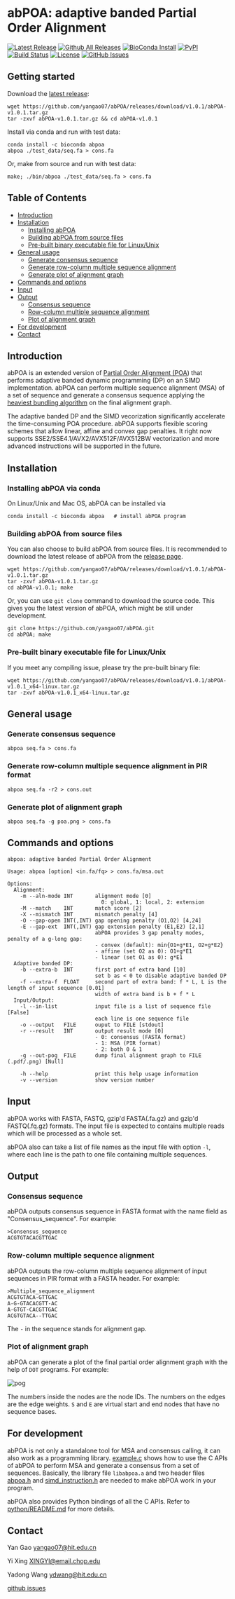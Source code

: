# abPOA: adaptive banded Partial Order Alignment
[![Latest Release](https://img.shields.io/github/release/yangao07/abPOA.svg?label=Release)](https://github.com/yangao07/abPOA/releases/latest)
[![Github All Releases](https://img.shields.io/github/downloads/yangao07/abPOA/total.svg?label=Download)](https://github.com/yangao07/abPOA/releases)
[![BioConda Install](https://img.shields.io/conda/dn/bioconda/abpoa.svg?style=flag&label=BioConda%20install)](https://anaconda.org/bioconda/abpoa)
[![PyPI](https://img.shields.io/pypi/dm/pyabpoa.svg?label=pip%20install)](https://pypi.python.org/pypi/pyabpoa)
[![Build Status](https://img.shields.io/travis/yangao07/abPOA/master.svg?label=Master)](https://travis-ci.org/yangao07/abPOA)
[![License](https://img.shields.io/badge/License-GPL-black.svg)](https://github.com/yangao07/abPOA/blob/master/LICENSE)
[![GitHub Issues](https://img.shields.io/github/issues/yangao07/abPOA.svg?label=Issues)](https://github.com/yangao07/abPOA/issues)
<!-- [![Published in Bioinformatics](https://img.shields.io/badge/Published%20in-Bioinformatics-purple.svg)](https://doi.org/10.1093/bioinformatics/btz376) -->
<!-- [![PyPI](https://img.shields.io/pypi/v/pyabpoa.svg?style=flat)](https://pypi.python.org/pypi/pyabpoa) -->

## Getting started
Download the [latest release](https://github.com/yangao07/abPOA/releases):
```
wget https://github.com/yangao07/abPOA/releases/download/v1.0.1/abPOA-v1.0.1.tar.gz
tar -zxvf abPOA-v1.0.1.tar.gz && cd abPOA-v1.0.1
```
Install via conda and run with test data:
```
conda install -c bioconda abpoa
abpoa ./test_data/seq.fa > cons.fa
```
Or, make from source and run with test data:
```
make; ./bin/abpoa ./test_data/seq.fa > cons.fa
```
## Table of Contents

- [Introduction](#introduction)
- [Installation](#install)
  - [Installing abPOA](#conda)
  - [Building abPOA from source files](#build)
  - [Pre-built binary executable file for Linux/Unix](#binary)
- [General usage](#usage)
  - [Generate consensus sequence](#gen_cons)
  - [Generate row-column multiple sequence alignment](#gen_msa)
  - [Generate plot of alignment graph](#gen_plot)
- [Commands and options](#cmd)
- [Input](#input)
- [Output](#output)
  - [Consensus sequence](#cons)
  - [Row-column multiple sequence alignment](#msa)
  - [Plot of alignment graph](#plot)
- [For development](#dev)
- [Contact](#contact)

## <a name="introduction"></a>Introduction
abPOA is an extended version of [Partial Order Alignment (POA](10.1093/bioinformatics/18.3.452)) that performs adaptive banded dynamic programming (DP) on an SIMD implementation. 
abPOA can perform multiple sequence alignment (MSA) of a set of sequence and generate a consensus sequence applying the [heaviest bundling algorithm](10.1093/bioinformatics/btg109) on the final alignment graph.

The adaptive banded DP and the SIMD vecorization significantly accelerate the time-consuming POA procedure. 
abPOA supports flexible scoring schemes that allow linear, affine and convex gap penalties. 
It right now supports SSE2/SSE4.1/AVX2/AVX512F/AVX512BW vectorization and more advanced instructions will be supported in the future.


## <a name="install"></a>Installation

### <a name="conda"></a>Installing abPOA via conda
On Linux/Unix and Mac OS, abPOA can be installed via
```
conda install -c bioconda abpoa   # install abPOA program
```

### <a name="build"></a>Building abPOA from source files
You can also choose to build abPOA from source files.
It is recommended to download the latest release of abPOA 
from the [release page](https://github.com/yangao07/abPOA/releases).
```
wget https://github.com/yangao07/abPOA/releases/download/v1.0.1/abPOA-v1.0.1.tar.gz
tar -zxvf abPOA-v1.0.1.tar.gz
cd abPOA-v1.0.1; make
```
Or, you can use `git clone` command to download the source code.
This gives you the latest version of abPOA, which might be still under development.
```
git clone https://github.com/yangao07/abPOA.git
cd abPOA; make
```

### <a name="binary"></a>Pre-built binary executable file for Linux/Unix 
If you meet any compiling issue, please try the pre-built binary file:
```
wget https://github.com/yangao07/abPOA/releases/download/v1.0.1/abPOA-v1.0.1_x64-linux.tar.gz
tar -zxvf abPOA-v1.0.1_x64-linux.tar.gz
```

## <a name="usage"></a>General usage
### <a name="gen_cons"></a>Generate consensus sequence

```
abpoa seq.fa > cons.fa
```

### <a name="gen_cons"></a>Generate row-column multiple sequence alignment in PIR format

```
abpoa seq.fa -r2 > cons.out
```

### <a name="gen_plot"></a>Generate plot of alignment graph

```
abpoa seq.fa -g poa.png > cons.fa
```

## <a name="cmd"></a>Commands and options
```
abpoa: adaptive banded Partial Order Alignment

Usage: abpoa [option] <in.fa/fq> > cons.fa/msa.out

Options:
  Alignment:
    -m --aln-mode INT       alignment mode [0]
                              0: global, 1: local, 2: extension
    -M --match    INT       match score [2]
    -X --mismatch INT       mismatch penalty [4]
    -O --gap-open INT(,INT) gap opening penalty (O1,O2) [4,24]
    -E --gap-ext  INT(,INT) gap extension penalty (E1,E2) [2,1]
                            abPOA provides 3 gap penalty modes, penalty of a g-long gap:
                            - convex (default): min{O1+g*E1, O2+g*E2}
                            - affine (set O2 as 0): O1+g*E1
                            - linear (set O1 as 0): g*E1
  Adaptive banded DP:
    -b --extra-b  INT       first part of extra band [10]
                            set b as < 0 to disable adaptive banded DP
    -f --extra-f  FLOAT     second part of extra band: f * L, L is the length of input sequence [0.01]
                            width of extra band is b + f * L
  Input/Output:
    -l --in-list            input file is a list of sequence file [False]
                            each line is one sequence file
    -o --output   FILE      ouput to FILE [stdout]
    -r --result   INT       output result mode [0]
                            - 0: consensus (FASTA format)
                            - 1: MSA (PIR format)
                            - 2: both 0 & 1
    -g --out-pog  FILE      dump final alignment graph to FILE (.pdf/.png) [Null]

    -h --help               print this help usage information
    -v --version            show version number

```

## <a name="input"></a>Input
abPOA works with FASTA, FASTQ, gzip'd FASTA(.fa.gz) and gzip'd FASTQ(.fq.gz) formats. The input file is expected to contains multiple reads which will be processed as a whole set. 

abPOA also can take a list of file names as the input file with option `-l`, where each line is the path to one file containing multiple sequences.

## <a name="output"></a>Output
### <a name="cons"></a>Consensus sequence 
abPOA outputs consensus sequence in FASTA format with the name field as "Consensus_sequence".
For example:
```
>Consensus_sequence
ACGTGTACACGTTGAC
```
### <a name="msa"></a>Row-column multiple sequence alignment
abPOA outputs the row-column multiple sequence alignment of input sequences in PIR format with a FASTA header. For example:
```
>Multiple_sequence_alignment
ACGTGTACA-GTTGAC
A-G-GTACACGTT-AC
A-GTGT-CACGTTGAC
ACGTGTACA--TTGAC
```
The `-` in the sequence stands for alignment gap. 

### <a name="plot"></a>Plot of alignment graph

abPOA can generate a plot of the final partial order alignment graph with the help of `DOT` programs. For example:

![pog](https://github.com/yangao07/abPOA/blob/master/pog.png)

The numbers inside the nodes are the node IDs. The numbers on the edges are the edge weights.
`S` and `E` are virtual start and end nodes that have no sequence bases.

## <a name="dev"></a>For development
abPOA is not only a standalone tool for MSA and consensus calling, it can also work as a programming library. [example.c](example.c) shows how to use the C APIs of abPOA to perform MSA and generate a consensus from a set of sequences. Basically, the library file `libabpoa.a` and two header files [abpoa.h](include/abpoa.h) and [simd_instruction.h](include/simd_instruction.h) are needed to make abPOA work in your program.

abPOA also provides Python bindings of all the C APIs. Refer to [python/README.md](python/README.md) for more details.

## <a name="contact"></a>Contact
Yan Gao yangao07@hit.edu.cn

Yi Xing XINGYI@email.chop.edu

Yadong Wang ydwang@hit.edu.cn

[github issues](https://github.com/yangao07/abPOA/issues)
